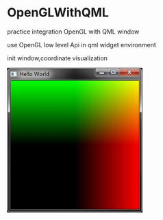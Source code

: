 # OpenGLWithQML
practice integration OpenGL with QML window

use OpenGL low level Api in qml widget environment

init window,coordinate visualization

![image](https://github.com/BruceMann/OpenGLWithQML/blob/master/blog_image/init.jpg)
